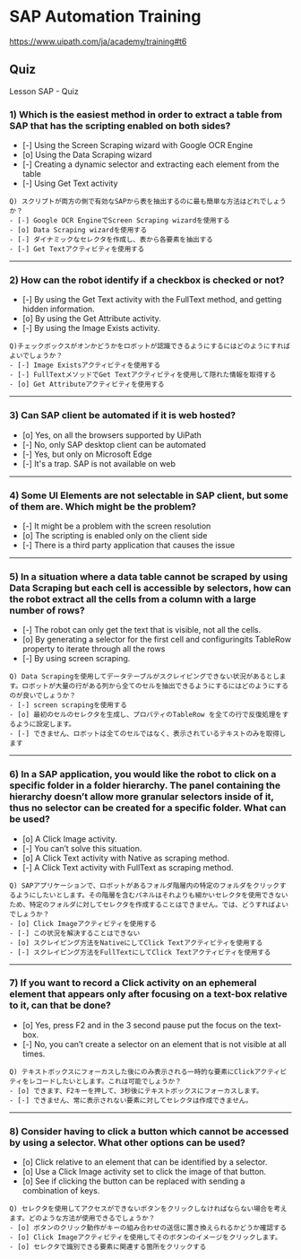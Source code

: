 # SAP Automation Training

https://www.uipath.com/ja/academy/training#t6

## Quiz

Lesson SAP - Quiz

### 1) Which is the easiest method in order to extract a table from SAP that has the scripting enabled on both sides?
- [-] Using the Screen Scraping wizard with Google OCR Engine
- [o] Using the Data Scraping wizard
- [-] Creating a dynamic selector and extracting each element from the table
- [-] Using Get Text activity

```
Q) スクリプトが両方の側で有効なSAPから表を抽出するのに最も簡単な方法はどれでしょうか？
- [-] Google OCR EngineでScreen Scraping wizardを使用する
- [o] Data Scraping wizardを使用する
- [-] ダイナミックなセレクタを作成し、表から各要素を抽出する
- [-] Get Textアクティビティを使用する
```

---
### 2) How can the robot identify if a checkbox is checked or not?
- [-] By using the Get Text activity with the FullText method, and getting hidden information.
- [o] By using the Get Attribute activity.
- [-] By using the Image Exists activity.

```
Q)チェックボックスがオンかどうかをロボットが認識できるようにするにはどのようにすればよいでしょうか？
- [-] Image Existsアクティビティを使用する
- [-] FullTextメソッドでGet Textアクティビティを使用して隠れた情報を取得する
- [o] Get Attributeアクティビティを使用する
```

---
### 3) Can SAP client be automated if it is web hosted?
- [o] Yes, on all the browsers supported by UiPath
- [-] No, only SAP desktop client can be automated
- [-] Yes, but only on Microsoft Edge
- [-] It's a trap. SAP is not available on web

---
### 4) Some UI Elements are not selectable in SAP client, but some of them are. Which might be the problem?
- [-] It might be a problem with the screen resolution
- [o] The scripting is enabled only on the client side
- [-] There is a third party application that causes the issue

---
### 5) In a situation where a data table cannot be scraped by using Data Scraping but each cell is accessible by selectors, how can the robot extract all the cells from a column with a large number of rows?
- [-] The robot can only get the text that is visible, not all the cells.
- [o] By generating a selector for the first cell and configuringits TableRow property to iterate through all the rows
- [-] By using screen scraping.

```
Q) Data Scrapingを使用してデータテーブルがスクレイピングできない状況があるとします。ロボットが大量の行がある列から全てのセルを抽出できるようにするにはどのようにするのが良いでしょうか？
- [-] screen scrapingを使用する
- [o] 最初のセルのセレクタを生成し、プロパティのTableRow を全ての行で反復処理をするように設定します。
- [-] できません、ロボットは全てのセルではなく、表示されているテキストのみを取得します
```

---
### 6) In a SAP application, you would like the robot to click on a specific folder in a folder hierarchy. The panel containing the hierarchy doesn’t allow more granular selectors inside of it, thus no selector can be created for a specific folder. What can be used?
- [o] A Click Image activity.
- [-] You can’t solve this situation.
- [o] A Click Text activity with Native as scraping method.
- [-] A Click Text activity with FullText as scraping method.

```
Q) SAPアプリケーションで、ロボットがあるフォルダ階層内の特定のフォルダをクリックするようにしたいとします。その階層を含むパネルはそれよりも細かいセレクタを使用できないため、特定のフォルダに対してセレクタを作成することはできません。では、どうすればよいでしょうか？
- [o] Click Imageアクティビティを使用する
- [-] この状況を解決することはできない
- [o] スクレイピング方法をNativeにしてClick Textアクティビティを使用する
- [-] スクレイピング方法をFullTextにしてClick Textアクティビティを使用する
```

---
### 7) If you want to record a Click activity on an ephemeral element that appears only after focusing on a text-box relative to it, can that be done?
- [o] Yes, press F2 and in the 3 second pause put the focus on the text-box.
- [-] No, you can’t create a selector on an element that is not visible at all times.

```
Q) テキストボックスにフォーカスした後にのみ表示される一時的な要素にClickアクティビティをレコードしたいとします。これは可能でしょうか？
- [o] できます、F2キーを押して、3秒後にテキストボックスにフォーカスします。
- [-] できません、常に表示されない要素に対してセレクタは作成できません。
```

---
### 8) Consider having to click a button which cannot be accessed by using a selector. What other options can be used?
- [o] Click relative to an element that can be identified by a selector.
- [o] Use a Click Image activity set to click the image of that button.
- [o] See if clicking the button can be replaced with sending a combination of keys.

```
Q) セレクタを使用してアクセスができないボタンをクリックしなければならない場合を考えます。どのような方法が使用できるでしょうか？
- [o] ボタンのクリック動作がキーの組み合わせの送信に置き換えられるかどうか確認する
- [o] Click Imageアクティビティを使用してそのボタンのイメージをクリックします。
- [o] セレクタで識別できる要素に関連する箇所をクリックする
```